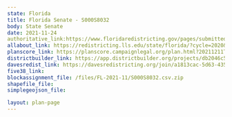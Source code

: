 ```yaml
---
state: Florida
title: Florida Senate - S000S8032
body: State Senate
date: 2021-11-24
authoritative_link:https://www.floridaredistricting.gov/pages/submitted-plans
allabout_link: https://redistricting.lls.edu/state/florida/?cycle=2020&level=State%20Upper&startdate=
planscore_link: https://planscore.campaignlegal.org/plan.html?20211211T171958.475916701Z
districtbuilder_link: https://app.districtbuilder.org/projects/db2046c5-5943-4af2-a546-18f074b99888
davesredist_link: https://davesredistricting.org/join/a1813cac-5d63-4359-b602-c79b28a033f9
five38_link:
blockassignment_file: /files/FL-2021-11/S000S8032.csv.zip
shapefile_file:
simplegeojson_file:

layout: plan-page
---
```

